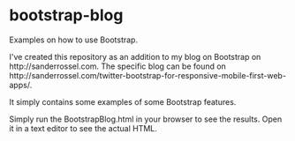 # bootstrap-blog
Examples on how to use Bootstrap.

<p>I've created this repository as an addition to my blog on Bootstrap on http://sanderrossel.com. The specific blog can be found on http://sanderrossel.com/twitter-bootstrap-for-responsive-mobile-first-web-apps/.</p>
<p>It simply contains some examples of some Bootstrap features.</p>
<p>Simply run the BootstrapBlog.html in your browser to see the results. Open it in a text editor to see the actual HTML.</p>
